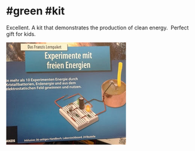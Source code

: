# #green #kit

Excellent. A kit that demonstrates the production of clean energy. 
Perfect gift for kids.

![](20161017_110648.jpg)

